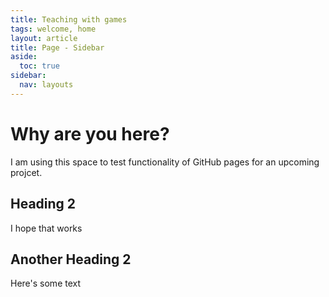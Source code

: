 ```yaml
---
title: Teaching with games
tags: welcome, home
layout: article
title: Page - Sidebar
aside:
  toc: true
sidebar:
  nav: layouts
---
```


# Why are you here?

I am using this space to test functionality of GitHub pages for an upcoming projcet.

## Heading 2

I hope that works

## Another Heading 2

Here's some text
